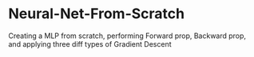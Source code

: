 # Neural-Net-From-Scratch
Creating a MLP from scratch, performing Forward prop, Backward prop, and applying three diff types of Gradient Descent 
